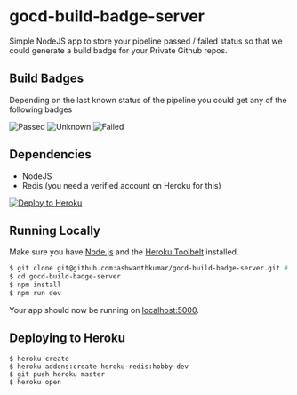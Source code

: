 # gocd-build-badge-server

Simple NodeJS app to store your pipeline passed / failed status so that we could generate a build badge for your Private Github repos.

## Build Badges
Depending on the last known status of the pipeline you could get any of the following badges

![Passed](https://raw.githubusercontent.com/ashwanthkumar/gocd-build-badge-server/master/doc/passed.png)
![Unknown](https://raw.githubusercontent.com/ashwanthkumar/gocd-build-badge-server/master/doc/unknown.png)
![Failed](https://raw.githubusercontent.com/ashwanthkumar/gocd-build-badge-server/master/doc/failed.png)

## Dependencies
- NodeJS
- Redis (you need a verified account on Heroku for this)

[![Deploy to Heroku](https://www.herokucdn.com/deploy/button.png)](https://heroku.com/deploy)

## Running Locally

Make sure you have [Node.js](http://nodejs.org/) and the [Heroku Toolbelt](https://toolbelt.heroku.com/) installed.

```sh
$ git clone git@github.com:ashwanthkumar/gocd-build-badge-server.git # or clone your own fork
$ cd gocd-build-badge-server
$ npm install
$ npm run dev
```

Your app should now be running on [localhost:5000](http://localhost:5000/).

## Deploying to Heroku

```
$ heroku create
$ heroku addons:create heroku-redis:hobby-dev
$ git push heroku master
$ heroku open
```
